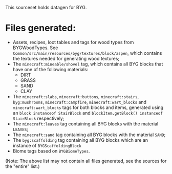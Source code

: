 This sourceset holds datagen for BYG.
# Files generated:
- Assets, recipes, loot tables and tags for wood types from BYGWoodTypes. See `Common/src/main/resources/byg/textures/block/aspen`, which contains the textures needed for generating wood textures;
- The `minecraft:mineable/shovel` tag, which contains all BYG blocks that have one of the following materials:
  - DIRT
  - GRASS
  - SAND
  - CLAY
- The `minecraft:slabs`, `minecraft:buttons`, `minecraft:stairs`, `byg:mushrooms`, `minecraft:campfire`, `minecraft:wart_blocks` and `minecraft:wart_blocks` tags for both blocks and items, generated using an `block instanceof StairBlock` and `blockItem.getBlock() instanceof StairBlock` respectively;
- The `minecraft:leaves` tag containing all BYG blocks with the material `LEAVES`;
- The `minecraft:sand` tag containing all BYG blocks with the material `SAND`;
- The `byg:scaffolding`  tag containing all BYG blocks which are an instance of `BYGScaffoldingBlock`
- Biome tags based on `BYGBiomeTypes`.

(Note: The above list may not contain all files generated, see the sources for the "entire" list.)